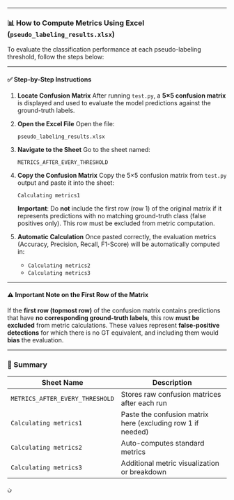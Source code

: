 
---

### 📊 How to Compute Metrics Using Excel (`pseudo_labeling_results.xlsx`)

To evaluate the classification performance at each pseudo-labeling threshold, follow the steps below:

---

#### ✅ Step-by-Step Instructions

1. **Locate Confusion Matrix**
   After running `test.py`, a **5×5 confusion matrix** is displayed and used to evaluate the model predictions against the ground-truth labels.

2. **Open the Excel File**
   Open the file:

   ```
   pseudo_labeling_results.xlsx
   ```

3. **Navigate to the Sheet**
   Go to the sheet named:

   ```
   METRICS_AFTER_EVERY_THRESHOLD
   ```

4. **Copy the Confusion Matrix**
   Copy the 5×5 confusion matrix from `test.py` output and paste it into the sheet:

   ```
   Calculating metrics1
   ```

   **Important**: Do **not** include the first row (row 1) of the original matrix if it represents predictions with no matching ground-truth class (false positives only). This row must be excluded from metric computation.

5. **Automatic Calculation**
   Once pasted correctly, the evaluation metrics (Accuracy, Precision, Recall, F1-Score) will be automatically computed in:

   * `Calculating metrics2`
   * `Calculating metrics3`

---

#### ⚠️ Important Note on the First Row of the Matrix

If the **first row (topmost row)** of the confusion matrix contains predictions that have **no corresponding ground-truth labels**, this row **must be excluded** from metric calculations. These values represent **false-positive detections** for which there is no GT equivalent, and including them would **bias** the evaluation.

---

### 📌 Summary

| Sheet Name                      | Description                                                 |
| ------------------------------- | ----------------------------------------------------------- |
| `METRICS_AFTER_EVERY_THRESHOLD` | Stores raw confusion matrices after each run                |
| `Calculating metrics1`          | Paste the confusion matrix here (excluding row 1 if needed) |
| `Calculating metrics2`          | Auto-computes standard metrics                              |
| `Calculating metrics3`          | Additional metric visualization or breakdown                |

ن

